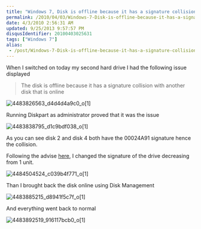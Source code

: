 ```yaml
---
title: "Windows 7, Disk is offline because it has a signature collision"
permalink: /2010/04/03/Windows-7-Disk-is-offline-because-it-has-a-signature-collision/
date: 4/3/2010 2:56:31 AM
updated: 9/25/2013 9:57:57 PM
disqusIdentifier: 20100403025631
tags: ["Windows 7"]
alias:
 - /post/Windows-7-Disk-is-offline-because-it-has-a-signature-collision.aspx/index.html
---
```

When I switched on today my second hard drive I had the following issue displayed 

> The disk is offline because it has a signature collision with another disk that is online
<!-- more -->

![4483826563_d4d4d4a9c0_o[1]](/images/4483826563_d4d4d4a9c0_o%5B1%5D.png "4483826563_d4d4d4a9c0_o[1]") 

Running Diskpart as administrator proved that it was the issue

![4483838795_d1c9bdf038_o[1]](/images/4483838795_d1c9bdf038_o%5B1%5D.png "4483838795_d1c9bdf038_o[1]") 

As you can see disk 2 and disk 4 both have the 00024A91 signature hence the collision.

Following the advise [here](http://www.howtohaven.com/system/change-disk-signature.shtml), I changed the signature of the drive decreasing from 1 unit.

![4484504524_c039b4f771_o[1]](/images/4484504524_c039b4f771_o%5B1%5D.png "4484504524_c039b4f771_o[1]") 

Than I brought back the disk online using Disk Management 

![4483885215_d8941f5c7f_o[1]](/images/4483885215_d8941f5c7f_o%5B1%5D.png "4483885215_d8941f5c7f_o[1]") 

And everything went back to normal

![4483892519_916117bcb0_o[1]](/images/4483892519_916117bcb0_o%5B1%5D.png "4483892519_916117bcb0_o[1]")
